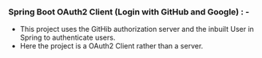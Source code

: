 ### Spring Boot OAuth2 Client (Login with GitHub and Google) : -

- This project uses the GitHib authorization server and the inbuilt User in Spring to authenticate users.
- Here the project is a OAuth2 Client rather than a server.